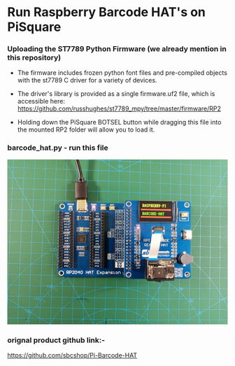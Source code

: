 # Run Raspberry Barcode HAT's on PiSquare 

### Uploading the ST7789 Python Firmware (we already mention in this repository)
 * The firmware includes frozen python font files and pre-compiled objects with the st7789 C driver for a variety of devices.
 * The driver's library is provided as a single firmware.uf2 file, which is accessible here:
    https://github.com/russhughes/st7789_mpy/tree/master/firmware/RP2
    
 * Holding down the PiSquare BOTSEL button while dragging this file into the mounted RP2 folder will allow you to load it.

### barcode_hat.py - run this file

<img src = "https://github.com/sbcshop/RP2040-HAT-Expansion/blob/main/images/img10.jpg"/>

### orignal product github link:-
https://github.com/sbcshop/Pi-Barcode-HAT
